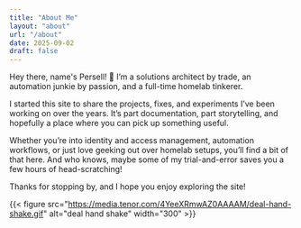 ```yaml
---
title: "About Me"
layout: "about"
url: "/about"
date: 2025-09-02
draft: false
---
```


Hey there, name's Persell! 👋
I’m a solutions architect by trade, an automation junkie by passion, and a full-time homelab tinkerer.

I started this site to share the projects, fixes, and experiments I’ve been working on over the years. It’s part documentation, part storytelling, and hopefully a place where you can pick up something useful.

Whether you’re into identity and access management, automation workflows, or just love geeking out over homelab setups, you’ll find a bit of that here. And who knows, maybe some of my trial-and-error saves you a few hours of head-scratching!

Thanks for stopping by, and I hope you enjoy exploring the site!

<!-- If that doesn't work, try Hugo's figure shortcode below instead: -->
{{< figure src="https://media.tenor.com/4YeeXRmwAZ0AAAAM/deal-hand-shake.gif" alt="deal hand shake" width="300" >}}

